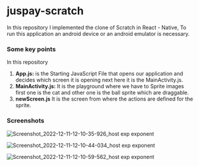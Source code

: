 # juspay-scratch
In this repository I implemented the clone of Scratch in React - Native, 
To run this application an android device or an android emulator is necessary.

### Some key points
In this repository
1) **App.js:** is the Starting JavaScript File that opens our application and decides which screen it is opening next here it is the MainActivity.js.
2) **MainActivity.js:** It is the playground where we have to Sprite images first one is the cat and other one is the ball sprite which are draggable.
3) **newScreen.js** It is the screen from where the actions are defined for the sprite.


### Screenshots


![Screenshot_2022-12-11-12-10-35-926_host exp exponent](https://user-images.githubusercontent.com/55322319/206890179-3b4778f6-2de2-47c8-93e8-51c159906836.jpg)


![Screenshot_2022-12-11-12-10-44-034_host exp exponent](https://user-images.githubusercontent.com/55322319/206890137-887ec0c4-8380-42d8-b4f0-d3a1d754ef0c.jpg)


![Screenshot_2022-12-11-12-10-59-562_host exp exponent](https://user-images.githubusercontent.com/55322319/206890142-4d7239d7-c153-4c06-a493-94106234ebc5.jpg)

